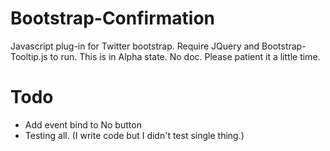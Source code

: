 Bootstrap-Confirmation
======================

Javascript plug-in for Twitter bootstrap. Require JQuery and Bootstrap-Tooltip.js to run. This is in Alpha state. No doc. Please patient it a little time.

Todo
====

- Add event bind to No button
- Testing all. (I write code but I didn't test single thing.)
